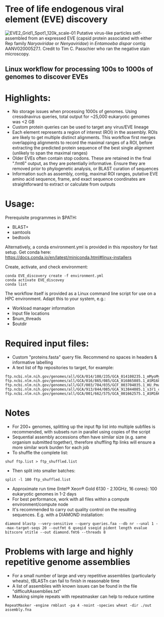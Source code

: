 # Tree of life endogenous viral element (EVE) discovery

![EVE2_Grid1_Spot1_120k_scale-01](https://user-images.githubusercontent.com/27350062/185241664-aa96486b-e61e-423e-9264-c3fbd7d8625b.jpg)
Putative virus-like particles self-assembled from an expressed EVE (capsid protein associated with either Rep family *Naryaviridae* or *Nenyaviridae*) in *Entamoeba dispar* contig AANV02000527.1. Credit to Tim C. Passchier who ran the negative stain microscopy.

## Linux workflow for processing 100s to 1000s of genomes to discover EVEs

# Highlights:

- No storage issues when processing 1000s of genomes. Using cressdnavirus queries, total output for ~25,000 eukaryotic genomes was <2 GB
- Custom protein queries can be used to target any virus/EVE lineage
- Each element represents a region of interest (ROI) in the assembly. ROIs are likely to get multiple distinct alignments. This workflow first merges overlapping alignments to record the maximal ranges of a ROI, before extracting the predicted protein sequence of the best single alignment (unlikely to span the maximal ranges)
- Older EVEs often contain stop codons. These are retained in the final ".fmt6" output, as they are potentially informative. Ensure they are removed prior to phylogenetic analysis, or BLAST curation of sequences
- Information such as assembly, contig, maximal ROI ranges, putative EVE amino acid sequence, frame, and exact sequence coordinates are straightforward to extract or calculate from outputs

# Usage:

Prerequisite programmes in $PATH:
- BLAST+
- samtools
- bedtools

Alternatively, a conda environment.yml is provided in this repository for fast setup.
Get conda here:
https://docs.conda.io/en/latest/miniconda.html#linux-installers

Create, activate, and check environment:
```
conda EVE_discovery create -f environment.yml
conda activate EVE_discovey
conda list
```

The workflow itself is provided as a Linux command line script for use on a HPC environment. Adapt this to your system, e.g.:
- Workload manager information
- Input file locations
- $num_threads
- $outdir

# Required input files:
- Custom "proteins.fasta" query file. Recommend no spaces in headers & informative labelling
- A text list of ftp repositories to target, for example:
```
ftp.ncbi.nlm.nih.gov/genomes/all/GCA/014/108/235/GCA_014108235.1_mMyoMyo1.p
ftp.ncbi.nlm.nih.gov/genomes/all/GCA/016/865/085/GCA_016865085.1_ASM1686508v1
ftp.ncbi.nlm.nih.gov/genomes/all/GCF/003/704/035/GCF_003704035.1_HU_Pman_2.1.3
ftp.ncbi.nlm.nih.gov/genomes/all/GCA/913/844/085/GCA_913844085.1_s3r1_clone4_genome
ftp.ncbi.nlm.nih.gov/genomes/all/GCA/001/662/575/GCA_001662575.1_ASM166257v1 
```

# Notes
- For 200+ genomes, splitting up the input ftp list into multiple subfiles is recommended, with subsets run in parallel using copies of the script
- Sequential assembly accessions often have similar size (e.g. same organism submitted together), therefore shuffling ftp links will ensure a more similar work burden for each job
- To shuffle the complete list: 
```
shuf ftp.list > ftp_shuffled.list
```
- Then split into smaller batches:
```
split -l 100 ftp_shuffled.list
```
- Approximate run time (Intel® Xeon® Gold 6130 - 2.10GHz, 16 cores): 100 eukaryotic genomes in 1-2 days
- For best performance, work with all files within a compute environment/compute node
- It's recommended to carry out quality control on the resulting sequences. E.g. with a DIAMOND installation:
```
diamond blastp --very-sensitive --query queries.faa --db nr --unal 1 --max-target-seqs 20 --outfmt 6 qseqid sseqid pident length evalue bitscore stitle --out diamond.fmt6 --threads 8
```

# Problems with large and highly repetitive genome assemblies
- For a small number of large and very repetitive assemblies (particularly wheats), tBLASTn can fail to finish in reasonable time
- A list of assemblies with known issues can be found in the file "difficultAssemblies.txt"
- Masking simple repeats with repeatmasker can help to reduce runtime
```
RepeatMasker -engine rmblast -pa 4 -noint -species wheat -dir ./out assembly.fna
```
